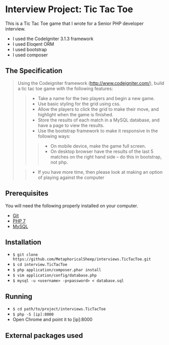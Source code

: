 # Interview Project: Tic Tac Toe

This is a Tic Tac Toe game that I wrote for a Senior PHP developer interview.

* I used the CodeIgniter 3.1.3 framework
* I used Eloqent ORM
* I used bootstrap
* I used composer


## The Specification

> Using the Codeigniter framework (http://www.codeigniter.com/), build a tic tac toe game with the following features:
> > * Take a name for the two players and begin a new game.
> > * Use basic styling for the grid using css.
> > * Allow the players to click the grid to make their move, and highlight when the game is finished.
> > * Store the results of each match in a MySQL database, and have a page to view the results.
> > * Use the bootstrap framework to make it responsive in the following ways:
> > > * On mobile device, make the game full screen.
> > > * On desktop browser have the results of the last 5 matches on the right hand side – do this in bootstrap, not php.
>
> > * If you have more time, then please look at making an option of playing against the computer


## Prerequisites

You will need the following properly installed on your computer.

* [Git](http://git-scm.com/)
* [PHP 7](http://php.net/downloads.php)
* [MySQL](http://dev.mysql.com/downloads/)


## Installation

* `$ git clone https://github.com/MetaphoricalSheep/interviews.TicTacToe.git`
* `$ cd interview.TicTacToe`
* `$ php application/composer.phar install`
* `$ vim application/config/database.php`
* `$ mysql -u <username> -p<password> < database.sql`


## Running

* `$ cd path/to/project/interviews.TicTacToe`
* `$ php -S [ip]:8000`
* Open Chrome and point it to [ip]:8000


## External packages used
